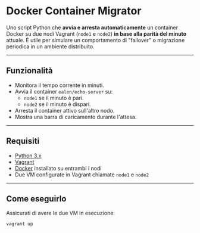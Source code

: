 # Docker Container Migrator

Uno script Python che **avvia e arresta automaticamente** un container Docker su due nodi Vagrant (`node1` e `node2`) **in base alla parità del minuto** attuale. È utile per simulare un comportamento di "failover" o migrazione periodica in un ambiente distribuito.

---

## Funzionalità

- Monitora il tempo corrente in minuti.
- Avvia il container `ealen/echo-server` su:
  - `node1` se il minuto è pari.
  - `node2` se il minuto è dispari.
- Arresta il container attivo sull'altro nodo.
- Mostra una barra di caricamento durante l'attesa.

---

## Requisiti

- [Python 3.x](https://www.python.org/)
- [Vagrant](https://www.vagrantup.com/)
- [Docker](https://www.docker.com/) installato su entrambi i nodi
- Due VM configurate in Vagrant chiamate `node1` e `node2`

---

## Come eseguirlo

Assicurati di avere le due VM in esecuzione:

```bash
vagrant up
